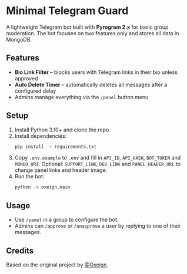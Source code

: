 # Minimal Telegram Guard

A lightweight Telegram bot built with **Pyrogram 2.x** for basic group moderation. The bot focuses on two features only and stores all data in MongoDB.

## Features

- **Bio Link Filter** – blocks users with Telegram links in their bio unless approved
- **Auto Delete Timer** – automatically deletes all messages after a configured delay
- Admins manage everything via the `/panel` button menu

## Setup

1. Install Python 3.10+ and clone the repo
2. Install dependencies:
   ```bash
   pip install -r requirements.txt
   ```
3. Copy `.env.example` to `.env` and fill in `API_ID`, `API_HASH`, `BOT_TOKEN` and `MONGO_URI`.
   Optional: `SUPPORT_LINK`, `DEV_LINK` and `PANEL_HEADER_URL` to change panel links and header image.
4. Run the bot:
   ```bash
   python -m oxeign.main
   ```

## Usage

- Use `/panel` in a group to configure the bot.
- Admins can `/approve` or `/unapprove` a user by replying to one of their messages.

## Credits

Based on the original project by [@Oxeign](https://t.me/Oxeign).

